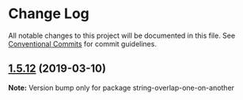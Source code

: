 # Change Log

All notable changes to this project will be documented in this file.
See [Conventional Commits](https://conventionalcommits.org) for commit guidelines.

## [1.5.12](https://gitlab.com/codsen/codsen/compare/string-overlap-one-on-another@1.5.10...string-overlap-one-on-another@1.5.12) (2019-03-10)

**Note:** Version bump only for package string-overlap-one-on-another
